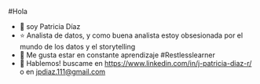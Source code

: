 #Hola
- 👋 soy Patricia Díaz 
- ⭐️ Analista de datos, y como buena analista estoy obsesionada por el mundo de los datos y el storytelling 
- 🌱 Me gusta estar en constante aprendizaje #Restlesslearner
- 🌝 Hablemos! buscame en https://www.linkedin.com/in/j-patricia-diaz-r/ o en jpdiaz.111@gmail.com

<!---
JPatoDiaz/JPatoDiaz is a ✨ special ✨ repository because its `README.md` (this file) appears on your GitHub profile.
You can click the Preview link to take a look at your changes.
--->
